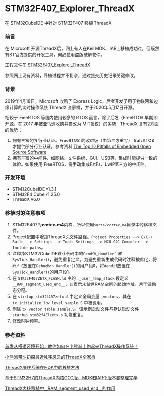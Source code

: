 # STM32F407_Explorer_ThreadX
在 STM32CubeIDE 中针对 STM32F407 移植 ThreadX

### 前言

在 Microsoft 开源ThreadX后，网上有人在Keil MDK、IAR上移植成功过，但既然有ST官方提供的开发工具，何必使用盗版破解软件。

工程文件在 [STM32F407_Explorer_ThreadX](https://github.com/wangyuew/STM32F407_Explorer_ThreadX.git)

参照网上现有资料，移植过程并不复杂，通过提交历史记录关键修改。



### 背景

2019年4月18日，Microsoft 收购了 Express Logic，后者开发了用于物联网和边缘计算的实时操作系统 ThreadX 全家桶，并于2020年5月17日开源。

相较于 FreeRTOS 等国内使用较多的 RTOS 而言，除了后发（FreeRTOS 早期即开源，在 2017 年被亚马逊收购并修改为 MIT授权）的劣势，ThreadX 具有2方面的优势：

1. 拥有丰富的多行业认证。FreeRTOS 的改进版（由第三方重写） SafeRTOS 才提供部分行业认证。参考资料 [The Top 10 Pitfalls of Embedded Open Source Software](https://rtos.com/wp-content/uploads/2018/01/EL_Pitfalls_of_Open_Source_Software.pdf)
2. 拥有丰富的中间件，如网络、文件系统、GUI、USB等，集成时能提供一致的体验。如果使用 FreeRTOS，需手动集成FatFs、LwIP第三方的中间件。



### 开发环境

* STM32CubeIDE v1.3.1
* STM32F4 Cube v1.25.0
* ThreadX v6.0



### 移植时的注意事项

1. STM32F407为**cortex-m4**内核，所以使用`ports/cortex_m4`目录中的移植文件。
2. Project配置中增加ThreadX头文件路径。`Project Properties --> C/C++ Build --> Settings --> Tools Settings --> MCU GCC Compiler --> Include paths`。
3. 注释掉STM32CubeIDE默认代码中的`PendSV_Handler()`和`SysTick_Handler()`，避免重复定义。为避免重新生成代码时注释被优化，将`#if 0`放置在`DebugMon_Handler()`的用户段0，将`#endif`放置在`SysTick_Handler()`的用户段1。
4.  在 `STM32F407ZETX_FLASH.ld` 中的 `._user_heap_stack` 段定义 `__RAM_segment_used_end__`，其表示未使用RAM空间的起始地址，用于做动态分配。
5. 在 `startup_stm32f407zetx.`s 中定义全局变量 `_vectors`，其在 `tx_initialize_low_level_sample.S` 中被调用。
6. 删除 `tx_vector_table_sample.S`。该示例启动文件与默认启动文件 `startup_stm32f407zetx.s` 功能重复。
7. 修改时钟频率。



### 参考资料

[首发从搭建环境开始，教你如何在小熊派上跑起来ThreadX操作系统！](https://www.codenong.com/cs106388532/)

[小熊派带你初探最近叱咤风云的ThreadX全家桶](https://www.21ic.com/article/766878.html)

[ThreadX操作系统在MDK中的移植方法](https://blog.csdn.net/Mculover666/article/details/106607238)

[基于STM32H7的ThreadX内核GCC版，MDK和IAR个版本都整理完毕](http://www.armbbs.cn/forum.php?mod=viewthread&tid=98089)

[ThreadX内核移植中__RAM_segment_used_end__的作用](http://www.armbbs.cn/forum.php?mod=viewthread&tid=98114&fromuid=58)